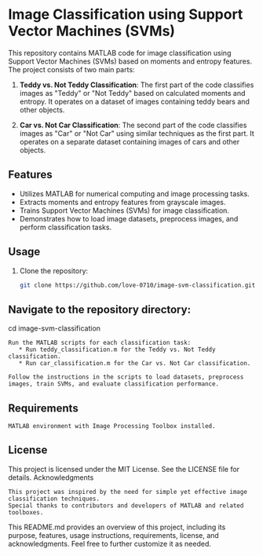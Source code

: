 # Image Classification using Support Vector Machines (SVMs)

This repository contains MATLAB code for image classification using Support Vector Machines (SVMs) based on moments and entropy features. The project consists of two main parts:

1. **Teddy vs. Not Teddy Classification**: The first part of the code classifies images as "Teddy" or "Not Teddy" based on calculated moments and entropy. It operates on a dataset of images containing teddy bears and other objects.

2. **Car vs. Not Car Classification**: The second part of the code classifies images as "Car" or "Not Car" using similar techniques as the first part. It operates on a separate dataset containing images of cars and other objects.

## Features
- Utilizes MATLAB for numerical computing and image processing tasks.
- Extracts moments and entropy features from grayscale images.
- Trains Support Vector Machines (SVMs) for image classification.
- Demonstrates how to load image datasets, preprocess images, and perform classification tasks.

## Usage
1. Clone the repository:
   ```bash
   git clone https://github.com/love-0710/image-svm-classification.git


## Navigate to the repository directory:
  cd image-svm-classification

    Run the MATLAB scripts for each classification task:
       * Run teddy_classification.m for the Teddy vs. Not Teddy classification.
       * Run car_classification.m for the Car vs. Not Car classification.

    Follow the instructions in the scripts to load datasets, preprocess images, train SVMs, and evaluate classification performance.

## Requirements

    MATLAB environment with Image Processing Toolbox installed.

## License

This project is licensed under the MIT License. See the LICENSE file for details.
Acknowledgments

    This project was inspired by the need for simple yet effective image classification techniques.
    Special thanks to contributors and developers of MATLAB and related toolboxes.



This README.md provides an overview of this project, including its purpose, features, usage instructions, requirements, license, and acknowledgments. Feel free to further customize it as needed.

